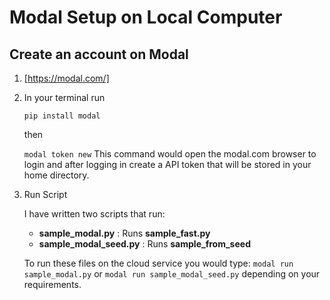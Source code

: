 # Modal Setup on Local Computer

## Create an account on Modal
1. [https://modal.com/]

2. In your terminal run

   `pip install modal`

   then

   `modal token new`
   This command would open the modal.com browser to login and after logging in create a API token that will be stored in your home directory.

4. Run Script

   I have written two scripts that run:
   - **sample_modal.py** : Runs **sample_fast.py**
   - **sample_modal_seed.py** : Runs **sample_from_seed**
  
   To run these files on the cloud service you would type:
   `modal run sample_modal.py` or `modal run sample_modal_seed.py` depending on your requirements.

   
